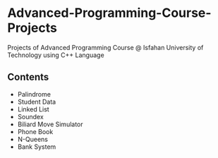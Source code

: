# Advanced-Programming-Course-Projects
Projects of Advanced Programming Course @ Isfahan University of Technology using C++ Language

## Contents
- Palindrome
- Student Data
- Linked List
- Soundex
- Biliard Move Simulator
- Phone Book
- N-Queens
- Bank System
